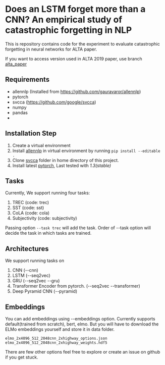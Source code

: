 # Does an LSTM forget more than a CNN? An empirical study of catastrophic forgetting in NLP

This is repository contains code for the experiment to evaluate catastrophic forgetting in neural networks for ALTA paper.

If you want to access version used in ALTA 2019 paper, use branch [alta_paper](https://github.com/gauravaror/catastrophic_forgetting/tree/alta_paper)

## Requirements

* allennlp (Installed from https://github.com/gauravaror/allennlp)
* pytorch
* svcca (https://github.com/google/svcca)
* numpy
* pandas
* 
## Installation Step

1. Create a virtual environment
2. Install [allennlp](https://github.com/gauravaror/allennlp) in virtual environment by running `pip install --editable .`
3. Clone [svcca](https://github.com/google/svcca) folder in home directory of this project.
4. Install latest [pytorch](https://pytorch.org/), Last tested with *1.3(stable)*

## Tasks
Currently, We support running four tasks:
1. TREC (code: trec)
2. SST (code: sst)
3. CoLA (code: cola)
4. Subjectivity (code: subjectivity)

Passing option `--task trec` will add the task. Order of --task option will decide the task in which tasks are trained.


## Architectures
We support running tasks on 
1. CNN (--cnn)
2. LSTM (--seq2vec)
3. GRU (--seq2vec --gru)
4. Transformer Encoder from pytorch. (--seq2vec --transformer)
5. Deep Pyramid CNN (--pyramid)


## Embeddings
You can add embeddings using --embeddings option. Currently supports default(trained from scratch), bert, elmo. But you will have to download the 
ELMo embeddings yourself and store it in data folder.
```
elmo_2x4096_512_2048cnn_2xhighway_options.json  
elmo_2x4096_512_2048cnn_2xhighway_weights.hdf5
```

There are few other options feel free to explore or create an issue on github if you get stuck.

